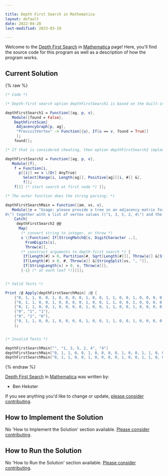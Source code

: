 ```yaml
---

title: Depth First Search in Mathematica
layout: default
date: 2022-04-28
last-modified: 2023-03-19

---
```


Welcome to the [Depth First Search](https://sampleprograms.io/projects/depth-first-search) in [Mathematica](https://sampleprograms.io/languages/mathematica) page! Here, you'll find the source code for this program as well as a description of how the program works.

## Current Solution

{% raw %}

```mathematica
(* Code *)

(* Depth-first search option depthFirstSearch1 is based on the built-in DepthFirstScan: *)

depthFirstSearch1 = Function[{ag, p, v},
   Module[{found = False},
    DepthFirstScan[
     AdjacencyGraph[p, ag],
     "PrevisitVertex" -> Function[{u}, If[u == v, found = True]]
     ];
    found]];

(* If that is considered cheating, then option depthFirstSearch2 implements it directly: *)

depthFirstSearch2 = Function[{ag, p, v},
   Module[{f},
    f = Function[i,
      p[[i]] == v \[Or] AnyTrue[
        Select[Range[i, Length[ag]], Positive[ag][[i, #]] &],
        f]];
    f[1] (* start search at first node *) ]];

(* The outer function does the string parsing: *)

depthFirstSearchMain = Function[{am, vs, v},
   Module[{e = "Usage: please provide a tree in an adjacency matrix form (\"0, 1, 1, 0, 0, 1, 0, 0, 0, 0, 1, 0, 0, 1, 1, 0, 0, 1, 0, 0, 0, 0, 1, 0, \
0\") together with a list of vertex values (\"1, 3, 5, 2, 4\") and the integer to find (\"4\")"},
    Catch[
     depthFirstSearch2 @@
      Map[
       (* convert string to integer, or throw *)
       s \[Function] If[StringMatchQ[s, DigitCharacter ..],
         FromDigits[s],
         Throw[e]],
       (* construct arguments to depth-first search *) {
        If[Length[#] > 0, Partition[#, Sqrt[Length[#]]], Throw[e]] &[StringSplit[am, ", "]],
        If[Length[#] > 0, #, Throw[e]] &[StringSplit[vs, ", "]],
        If[StringLength[v] > 0, v, Throw[e]]},
       {-1} (* at each leaf *)]]]];


(* Valid Tests *)

Print /@ Apply[depthFirstSearchMain] /@ {
    {"0, 1, 1, 0, 0, 1, 0, 0, 0, 0, 1, 0, 0, 1, 1, 0, 0, 1, 0, 0, 0, 0, 1, 0, 0", "1, 3, 5, 2, 4", "1"},
    {"0, 1, 1, 0, 0, 1, 0, 0, 0, 0, 1, 0, 0, 1, 1, 0, 0, 1, 0, 0, 0, 0, 1, 0, 0", "1, 3, 5, 2, 4", "4"},
    {"0, 1, 1, 0, 0, 1, 0, 0, 0, 0, 1, 0, 0, 1, 1, 0, 0, 1, 0, 0, 0, 0, 1, 0, 0", "1, 3, 5, 2, 4", "5"},
    {"0", "1", "1"},
    {"0", "1", "6"},
    {"0, 1, 1, 0, 0, 1, 0, 0, 0, 0, 1, 0, 0, 1, 1, 0, 0, 1, 0, 0, 0, 0, 1, 0, 0", "1, 3, 5, 2, 4", "7"}
    };


(* Invalid Tests *)

depthFirstSearchMain["", "1, 3, 5, 2, 4", "4"]
depthFirstSearchMain["0, 1, 1, 0, 0, 1, 0, 0, 0, 0, 1, 0, 0, 1, 1, 0, 0, 1, 0, 0, 0, 0, 1, 0, 0", "", "1"]
depthFirstSearchMain["0, 1, 1, 0, 0, 1, 0, 0, 0, 0, 1, 0, 0, 1, 1, 0, 0, 1, 0, 0, 0, 0, 1, 0, 0", "1, 3, 5, 2, 4", ""]
```

{% endraw %}

[Depth First Search](https://sampleprograms.io/projects/depth-first-search) in [Mathematica](https://sampleprograms.io/languages/mathematica) was written by:

- Ben Hekster

If you see anything you'd like to change or update, [please consider contributing](https://github.com/TheRenegadeCoder/sample-programs).

## How to Implement the Solution

No 'How to Implement the Solution' section available. [Please consider contributing](https://github.com/TheRenegadeCoder/sample-programs-website).

## How to Run the Solution

No 'How to Run the Solution' section available. [Please consider contributing](https://github.com/TheRenegadeCoder/sample-programs-website).